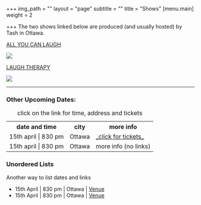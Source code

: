 +++
img_path = ""
layout = "page"
subtitle = ""
title = "Shows"
[menu.main]
weight = 2

+++
The two shows linked below are produced (and usually hosted) by Tash in Ottawa.

[ALL YOU CAN LAUGH](https://www.eventbrite.ca/e/all-you-can-laugh-tickets-39145960622 "AYCL")

![](/images/banner_aycl.jpg)

[LAUGH THERAPY](https://www.eventbrite.ca/e/laugh-therapy-tickets-83344871755 "LT")

![](/images/banner.jpg)

***

### Other Upcoming Dates:

<table>

<caption>click on the link for time, address and tickets</caption>

<tr><th>date and time</th> <th>city</th>  
<th>more info</th> </tr>

<tr> <td>15th april | 830 pm</td><td>Ottawa</td>  
<td><a href="[https://www.eventbrite.ca/e/all-you-can-laugh-tickets-39145960622](https://www.eventbrite.ca/e/all-you-can-laugh-tickets-39145960622 "https://www.eventbrite.ca/e/all-you-can-laugh-tickets-39145960622")">_click for tickets_</a></td> </tr>

<tr> <td>15th april | 830 pm</td> <td>Ottawa</td>  
<td>more info (no links)</td> </tr>

</table>

### Unordered Lists

Another way to list dates and links 

* 15th April | 830 pm | Ottawa | [Venue ](https://www.instagram.com/comedyottawa/)
* 15th April | 830 pm | Ottawa | [Venue ](https://www.instagram.com/comedyottawa/)